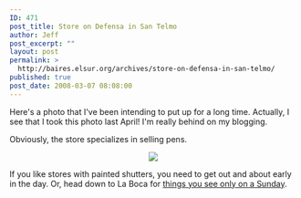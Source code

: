 ```yaml
---
ID: 471
post_title: Store on Defensa in San Telmo
author: Jeff
post_excerpt: ""
layout: post
permalink: >
  http://baires.elsur.org/archives/store-on-defensa-in-san-telmo/
published: true
post_date: 2008-03-07 08:08:00
---
```

Here's a photo that I've been intending to put up for a long time. Actually, I see that I took this photo last April! I'm really behind on my blogging. 

Obviously, the store specializes in selling pens. 
<center>
<a href="http://picasaweb.google.es/iamjeffbarry/BuenosAires/photo#5174738418527986290"><img src="https://lh3.googleusercontent.com/SZzg7crwLg_gm5u3kXnUAhFEFz2oRyRs_Mdl2WrKNPj0tRLLaNl-wbE8mkeqDq817PxDBvGNQ0FrHoBhq4o0jDIBbkizjfPulgq747w80mhV98f26s4EH2Nvq5CrscJP2mZf_oY7HQvv01sl3r1FPAfekuutTBr9CAz4QIyWSxwlSm4xVC65T10KRH7SjjShxHUtKdK5W-RrVAoPqJIQMY_PiiMTSka3kd1inn3gOdLUZewVUtB2Y67FcGOo53_jisogvfwR5oPK5lw0Ti0eFiqbA1OS2JffWU4GYR-1bOJsZoo-66J1gDVzIw14PcTPexG75o8cYysZmxPIasNOPfntyQv1drf0KKOjNkMguwxWBr8573fbLVYPzOeBewLVuQJLE_j5YTnsqONUHBjSiiR8osTArq6VVVWdhMt4I0x9WRKCE6f52pXNGobOkOzynMK-ZLL_dwqyW4_NddZ17QVIzrJjgmRvdzCSGvtR_wPSzcAdG-zr8vPHfdmNwIvAnLWCPGnm-PPoCLsHJIiIJUArTfDgnU5JHX6q8KcIkC5ZgvJBhULKpQWMu7nvDPJUYl88=w426-h568-no" /></a>
</center>

If you like stores with painted shutters, you need to get out and about early in the day. Or, head down to La Boca for <a href="http://baires.elsur.org/archives/things-you-see-only-on-a-sunday/">things you see only on a Sunday</a>.